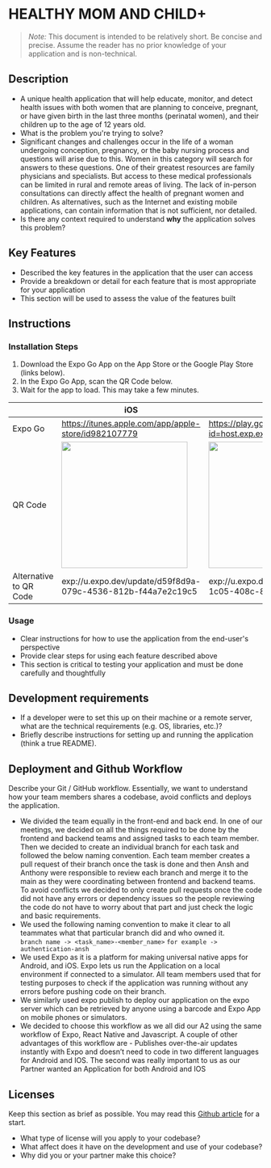 # HEALTHY MOM AND CHILD+

> _Note:_ This document is intended to be relatively short. Be concise and precise. Assume the reader has no prior knowledge of your application and is non-technical. 
## Description 
 * A unique health application that will help educate, monitor, and detect health issues with both women that are planning to conceive, pregnant, or have      given birth in the last three months (perinatal women), and their children up to the age of 12 years old.
 * What is the problem you're trying to solve?
 * Significant changes and challenges occur in the life of a woman undergoing conception, pregnancy, or the baby nursing process and questions will arise due to this. Women in this category will search for answers to these questions. One of their greatest resources are family physicians and specialists. But access to these medical professionals can be limited in rural and remote areas of living. The lack of in-person consultations can directly affect the health of pregnant women and children. As alternatives, such as the Internet and existing mobile applications, can contain information that is not sufficient, nor detailed.
 * Is there any context required to understand **why** the application solves this problem?

## Key Features
 * Described the key features in the application that the user can access
 * Provide a breakdown or detail for each feature that is most appropriate for your application
 * This section will be used to assess the value of the features built

## Instructions
### Installation Steps
1. Download the Expo Go App on the App Store or the Google Play Store (links below).
2. In the Expo Go App, scan the QR Code below.
3. Wait for the app to load. This may take a few minutes.

| | iOS | Android |
|--|--|--|
|Expo Go| https://itunes.apple.com/app/apple-store/id982107779 | https://play.google.com/store/apps/details?id=host.exp.exponent&referrer=www |
|QR Code| <img src="https://user-images.githubusercontent.com/53279821/199995305-8c4f54c3-a071-4cf9-a741-6f01500f709c.svg" width="250"> | <img src="https://user-images.githubusercontent.com/53279821/199995376-dd924f15-0a9c-4c77-a53f-577e3a3f50c2.svg" width="250">
|Alternative to QR Code| exp://u.expo.dev/update/d59f8d9a-079c-4536-812b-f44a7e2c19c5 | exp://u.expo.dev/update/c17b2916-1c05-408c-8ec8-f508eba4109b |

### Usage
 * Clear instructions for how to use the application from the end-user's perspective
 * Provide clear steps for using each feature described above
 * This section is critical to testing your application and must be done carefully and thoughtfully

## Development requirements
 * If a developer were to set this up on their machine or a remote server, what are the technical requirements (e.g. OS, libraries, etc.)?
 * Briefly describe instructions for setting up and running the application (think a true README).

## Deployment and Github Workflow

Describe your Git / GitHub workflow. Essentially, we want to understand how your team members shares a codebase, avoid conflicts and deploys the application.

* We divided the team equally in the front-end and back end. In one of our meetings, we decided on all the things required to be done by the frontend and backend teams and assigned tasks to each team member. Then we decided to create an individual branch for each task and followed the below naming convention. Each team member creates a pull request of their branch once the task is done and then Ansh and Anthony were responsible to review each branch and merge it to the main as they were coordinating between frontend and backend teams. To avoid conflicts we decided to only create pull requests once the code did not have any errors or dependency issues so the people reviewing the code do not have to worry about that part and just check the logic and basic requirements. 
* We used the following naming convention to make it clear to all teammates what that particular branch did and who owned it.         
	 `branch name -> <task_name>-<member_name>`
	  `for example -> authentication-ansh`
* We used Expo as it is a platform for making universal native apps for Android, and iOS. Expo lets us run the Application on a local environment if connected to a simulator. All team members used that for testing purposes to check if the application was running without any errors before pushing code on their branch.
* We similarly used expo publish to deploy our application on the expo server which can be retrieved by anyone using a barcode and Expo App on mobile phones or simulators.
* We decided to choose this workflow as we all did our A2 using the same workflow of Expo, React Native and Javascript. A couple of other advantages of this workflow are - Publishes over-the-air updates instantly with Expo and doesn’t need to code in two different languages for Android and IOS. The second was really important to us as our Partner wanted an Application for both Android and IOS

 ## Licenses 

 Keep this section as brief as possible. You may read this [Github article](https://help.github.com/en/github/creating-cloning-and-archiving-repositories/licensing-a-repository) for a start.

 * What type of license will you apply to your codebase?
 * What affect does it have on the development and use of your codebase?
 * Why did you or your partner make this choice?
